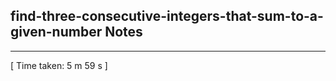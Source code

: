 <h2>find-three-consecutive-integers-that-sum-to-a-given-number Notes</h2><hr>[ Time taken: 5 m 59 s ]